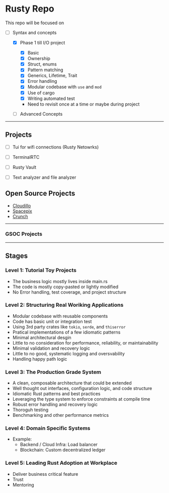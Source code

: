 # Rusty Repo

This repo will be focused on
- [ ] Syntax and concepts
    - [x] Phase 1 till I/O project
        - [x] Basic
        - [x] Ownership
        - [x] Struct, enums
        - [x] Pattern matching
        - [x] Generics, Lifetime, Trait
        - [x] Error handling
        - [x] Modular codebase with `use` and `mod`
        - [x] Use of cargo 
        - [x] Writing automated test
        - Need to revisit once at a time or maybe during project

    - [ ] Advanced Concepts

---

## Projects
- [ ] Tui for wifi connections (Rusty Netowrks)
- [ ] TerminalRTC
- [ ] Rusty Vault
- [ ] Text analyzer and file analyzer


## Open Source Projects

- [Cloudillo](https://github.com/cloudillo/cloudillo)
- [Spacepix](https://github.com/CodeCanna/spacepix)
- [Crunch](https://github.com/liamaharon/crunch)

---

### GSOC Projects


---
## Stages

### Level 1: **Tutorial Toy Projects**
- The business logic mostly lives inside main.rs 
- The code is mostly copy-pasted or lightly modified
- No Error handling, test coverage, and project structure


### Level 2: **Structuring Real Woriking Applications** 

- Modular codebase with reusable components
- Code has basic unit or integration test
- Using 3rd party crates like `tokio`, `serde`, and `thiserror`
- Pratical implementations of a few idiomatic patterns
- Minimal architectural desgin
- Little to no consideration for performance, reliability, or maintainability
- Minimal validation and recovery logic
- Little to no good, systematic logging and oversvability
- Handling happy path logic

### Level 3: **The Production Grade System**

- A clean, composable architecture that could be extended
- Well thought out interfaces, configuration logic, and code structure
- Idiomatic Rust patterns and best practices
- Leveraging the type system to enforce constraints at compile time 
- Robust error handling and recovery logic
- Thoroguh testing
- Benchmarking and other performance metrics


### Level 4: **Domain Specific Systems**

- Example:
    - Backend / Cloud Infra: Load balancer
    - Blockchain: Custom decentralized ledger

### Level 5: **Leading Rust Adoption at Workplace**

- Deliver business critical feature
- Trust
- Mentoring
